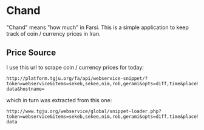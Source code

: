 # Chand
"Chand" means "how much" in Farsi. 
This is a simple application to keep track of coin / currency prices in Iran.

## Price Source
I use this url to scrape coin / currency prices for today:
```
http://platform.tgju.org/fa/api/webservice-snippet/?token=webservice&items=sekeb,sekee,nim,rob,gerami&opts=diff,time&placeholder=tgju-data&hostname=
```
which in turn was extracted from this one:
```
http://www.tgju.org/webservice/global/snippet-loader.php?token=webservice&items=sekeb,sekee,nim,rob,gerami&opts=diff,time&placeholder=tgju-data
```
